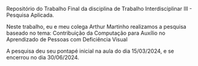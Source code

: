 Repositório do Trabalho Final da disciplina de Trabalho Interdisciplinar III - Pesquisa Aplicada.

Neste trabalho, eu e meu colega Arthur Martinho realizamos a pesquisa baseado no tema: Contribuição da Computação para Auxílio no Aprendizado de Pessoas com Deficiência Visual

A pesquisa deu seu pontapé inicial na aula do dia 15/03/2024, e se encerrou no dia 30/06/2024.

